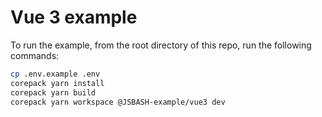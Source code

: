 # Vue 3 example

To run the example, from the root directory of this repo, run the following commands:

```sh
cp .env.example .env
corepack yarn install
corepack yarn build
corepack yarn workspace @JSBASH-example/vue3 dev
```
